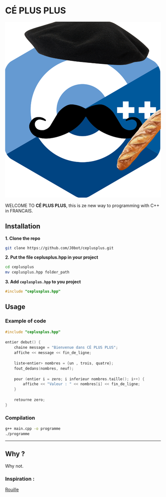 # CÉ PLUS PLUS

![CÉ PLUS PLUS Logo](ceplusplus.png)

WELCOME TO **CÉ PLUS PLUS**, this is ze new way to programming with C++ in FRANCAIS.

## Installation
**1. Clone the repo**
```bash
git clone https://github.com/J0bot/ceplusplus.git
```

**2. Put the file ceplusplus.hpp in your project**
```bash
cd ceplusplus
mv ceplusplus.hpp folder_path
```

**3. Add `ceplusplus.hpp` to you project**
```cpp
#include "ceplusplus.hpp"
```

## Usage

### Example of code
```cpp
#include "ceplusplus.hpp"

entier debut() {
    chaine message = "Bienvenue dans CÉ PLUS PLUS";
    affiche << message << fin_de_ligne;

    liste<entier> nombres = {un , trois, quatre};
    fout_dedans(nombres, neuf);

    pour (entier i = zero; i inferieur nombres.taille(); i++) {
        affiche << "Valeur : " << nombres[i] << fin_de_ligne;
    }

    retourne zero;
}
```

### Compilation
```bash
g++ main.cpp -o programme
./programme
```

---

## Why ?
Why not.


### Inspiration : 

[Rouille](https://github.com/bnjbvr/rouille)